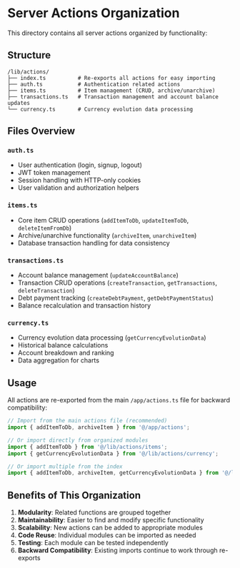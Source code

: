 # Server Actions Organization

This directory contains all server actions organized by functionality:

## Structure

```
/lib/actions/
├── index.ts          # Re-exports all actions for easy importing
├── auth.ts           # Authentication related actions
├── items.ts          # Item management (CRUD, archive/unarchive)
├── transactions.ts   # Transaction management and account balance updates
└── currency.ts       # Currency evolution data processing
```

## Files Overview

### `auth.ts`
- User authentication (login, signup, logout)
- JWT token management
- Session handling with HTTP-only cookies
- User validation and authorization helpers

### `items.ts`
- Core item CRUD operations (`addItemToDb`, `updateItemToDb`, `deleteItemFromDb`)
- Archive/unarchive functionality (`archiveItem`, `unarchiveItem`)
- Database transaction handling for data consistency

### `transactions.ts`
- Account balance management (`updateAccountBalance`)
- Transaction CRUD operations (`createTransaction`, `getTransactions`, `deleteTransaction`)
- Debt payment tracking (`createDebtPayment`, `getDebtPaymentStatus`)
- Balance recalculation and transaction history

### `currency.ts`
- Currency evolution data processing (`getCurrencyEvolutionData`)
- Historical balance calculations
- Account breakdown and ranking
- Data aggregation for charts

## Usage

All actions are re-exported from the main `/app/actions.ts` file for backward compatibility:

```typescript
// Import from the main actions file (recommended)
import { addItemToDb, archiveItem } from '@/app/actions';

// Or import directly from organized modules
import { addItemToDb } from '@/lib/actions/items';
import { getCurrencyEvolutionData } from '@/lib/actions/currency';

// Or import multiple from the index
import { addItemToDb, archiveItem, getCurrencyEvolutionData } from '@/lib/actions';
```

## Benefits of This Organization

1. **Modularity**: Related functions are grouped together
2. **Maintainability**: Easier to find and modify specific functionality
3. **Scalability**: New actions can be added to appropriate modules
4. **Code Reuse**: Individual modules can be imported as needed
5. **Testing**: Each module can be tested independently
6. **Backward Compatibility**: Existing imports continue to work through re-exports
